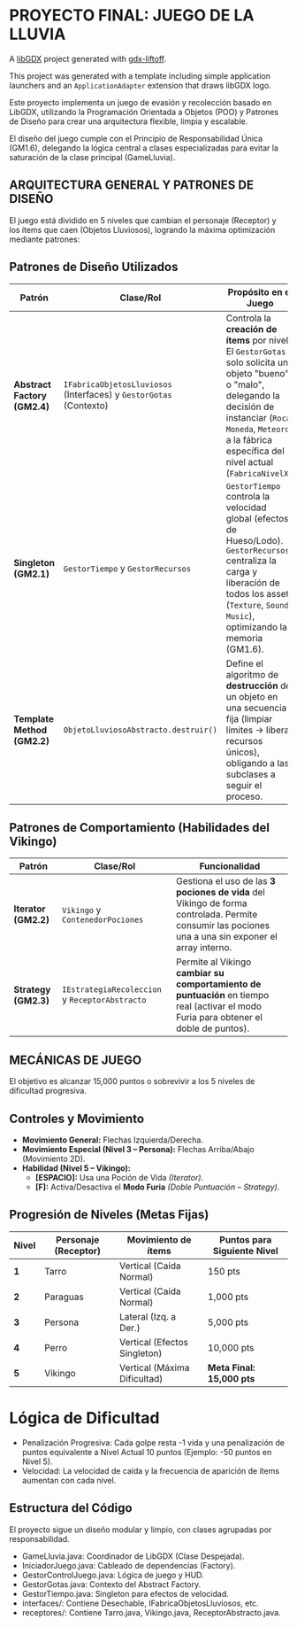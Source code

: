 # PROYECTO FINAL: JUEGO DE LA LLUVIA

A [libGDX](https://libgdx.com/) project generated with [gdx-liftoff](https://github.com/libgdx/gdx-liftoff).

This project was generated with a template including simple application launchers and an `ApplicationAdapter` extension that draws libGDX logo.

Este proyecto implementa un juego de evasión y recolección basado en LibGDX, utilizando la Programación Orientada a Objetos (POO) y Patrones de Diseño para crear una arquitectura flexible, limpia y escalable.

El diseño del juego cumple con el Principio de Responsabilidad Única (GM1.6), delegando la lógica central a clases especializadas para evitar la saturación de la clase principal (GameLluvia).

## ARQUITECTURA GENERAL Y PATRONES DE DISEÑO

El juego está dividido en 5 niveles que cambian el personaje (Receptor) y los ítems que caen (Objetos Lluviosos), logrando la máxima optimización mediante patrones:

## Patrones de Diseño Utilizados

| **Patrón** | **Clase/Rol** | **Propósito en el Juego** |
|-------------|----------------|-----------------------------|
| **Abstract Factory (GM2.4)** | `IFabricaObjetosLluviosos` (Interfaces) y `GestorGotas` (Contexto) | Controla la **creación de ítems** por nivel. El `GestorGotas` solo solicita un objeto "bueno" o "malo", delegando la decisión de instanciar (`Roca`, `Moneda`, `Meteoro`) a la fábrica específica del nivel actual (`FabricaNivelX`). |
| **Singleton (GM2.1)** | `GestorTiempo` y `GestorRecursos` | `GestorTiempo` controla la velocidad global (efectos de Hueso/Lodo). `GestorRecursos` centraliza la carga y liberación de todos los assets (`Texture`, `Sound`, `Music`), optimizando la memoria (GM1.6). |
| **Template Method (GM2.2)** | `ObjetoLluviosoAbstracto.destruir()` | Define el algoritmo de **destrucción** de un objeto en una secuencia fija (limpiar límites → liberar recursos únicos), obligando a las subclases a seguir el proceso. |

## Patrones de Comportamiento (Habilidades del Vikingo)

| **Patrón** | **Clase/Rol** | **Funcionalidad** |
|-------------|----------------|-------------------|
| **Iterator (GM2.2)** | `Vikingo` y `ContenedorPociones` | Gestiona el uso de las **3 pociones de vida** del Vikingo de forma controlada. Permite consumir las pociones una a una sin exponer el array interno. |
| **Strategy (GM2.3)** | `IEstrategiaRecoleccion` y `ReceptorAbstracto` | Permite al Vikingo **cambiar su comportamiento de puntuación** en tiempo real (activar el modo Furia para obtener el doble de puntos). |

## MECÁNICAS DE JUEGO

El objetivo es alcanzar 15,000 puntos o sobrevivir a los 5 niveles de dificultad progresiva.

## Controles y Movimiento

- **Movimiento General:** Flechas Izquierda/Derecha.  
- **Movimiento Especial (Nivel 3 – Persona):** Flechas Arriba/Abajo (Movimiento 2D).  
- **Habilidad (Nivel 5 – Vikingo):**  
  - **[ESPACIO]:** Usa una Poción de Vida *(Iterator)*.  
  - **[F]:** Activa/Desactiva el **Modo Furia** *(Doble Puntuación – Strategy)*.  

## Progresión de Niveles (Metas Fijas)

| **Nivel** | **Personaje (Receptor)** | **Movimiento de ítems** | **Puntos para Siguiente Nivel** |
|------------|----------------------------|----------------------------|----------------------------------|
| **1** | Tarro | Vertical (Caída Normal) | 150 pts |
| **2** | Paraguas | Vertical (Caída Normal) | 1,000 pts |
| **3** | Persona | Lateral (Izq. a Der.) | 5,000 pts |
| **4** | Perro | Vertical (Efectos Singleton) | 10,000 pts |
| **5** | Vikingo | Vertical (Máxima Dificultad) | **Meta Final: 15,000 pts** |

# Lógica de Dificultad

- Penalización Progresiva: Cada golpe resta -1 vida y una penalización de puntos equivalente a Nivel Actual 10 puntos (Ejemplo: -50 puntos en Nivel 5).
- Velocidad: La velocidad de caída y la frecuencia de aparición de ítems aumentan con cada nivel.

## Estructura del Código

El proyecto sigue un diseño modular y limpio, con clases agrupadas por responsabilidad.

- GameLluvia.java: Coordinador de LibGDX (Clase Despejada).
- IniciadorJuego.java: Cableado de dependencias (Factory).
- GestorControlJuego.java: Lógica de juego y HUD.
- GestorGotas.java: Contexto del Abstract Factory.
- GestorTiempo.java: Singleton para efectos de velocidad.
- interfaces/: Contiene Desechable, IFabricaObjetosLluviosos, etc.
- receptores/: Contiene Tarro.java, Vikingo.java, ReceptorAbstracto.java.
